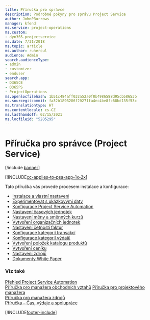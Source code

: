 ```yaml
---
title: Příručka pro správce
description: Podrobné pokyny pro správu Project Service
author: JohnPBurrows
manager: kfend
ms.service: project-operations
ms.custom:
- dyn365-projectservice
ms.date: 7/31/2018
ms.topic: article
ms.author: ruhercul
audience: Admin
search.audienceType:
- admin
- customizer
- enduser
search.app:
- D365CE
- D365PS
- ProjectOperations
ms.openlocfilehash: 1b51c484aff032a52a0f0b4986588d95cb58653b
ms.sourcegitcommit: fa32b1893286f20271fa4ec4be8fc68bd135f53c
ms.translationtype: HT
ms.contentlocale: cs-CZ
ms.lasthandoff: 02/15/2021
ms.locfileid: "5285295"
---
```

# <a name="administrator-guide-project-service"></a>Příručka pro správce (Project Service)

[!include [banner](../includes/psa-now-project-operations.md)]

[!INCLUDE[cc-applies-to-psa-app-1x-2x](../includes/cc-applies-to-psa-app-1x-2x.md)]

Tato příručka vás provede procesem instalace a konfigurace:  
  
- [Instalace a vlastní nastavení](install-customize.md)
- [Experimentovat s ukázkovými daty](use-demo-data.md)
- [Konfigurace Project Service Automation](configure.md)
- [Nastavení časových jednotek](set-up-time-units.md)
- [Nastavení měny a směnných kurzů](set-up-currencies-exchange-rates.md)
- [Vytvoření organizačních jednotek](create-organizational-units.md)
- [Nastavení četnosti faktur](set-up-invoice-frequencies.md)
- [Konfigurace kategorií transakcí](configure-transaction-categories.md)
- [Konfigurace kategorií výdajů](configure-expense-categories.md)
- [Vytvoření položek katalogu produktů](create-product-catalog-items.md)
- [Vytvoření ceníku](create-price-list.md)
- [Nastavení zdrojů](set-up-resources.md)
- [Dokumenty White Paper](white-papers.md)
  
### <a name="see-also"></a>Viz také  
 [Přehled Project Service Automation](../psa/overview.md)    
 [Příručka pro manažera obchodních vztahů](../psa/account-manager-guide.md) [Příručka pro projektového manažera](../psa/project-manager-guide.md)   
 [Příručka pro manažera zdrojů](../psa/resource-manager-guide.md)   
 [Příručka – Čas, výdaje a spolupráce](../psa/time-expense-collaboration-guide.md)


[!INCLUDE[footer-include](../includes/footer-banner.md)]
